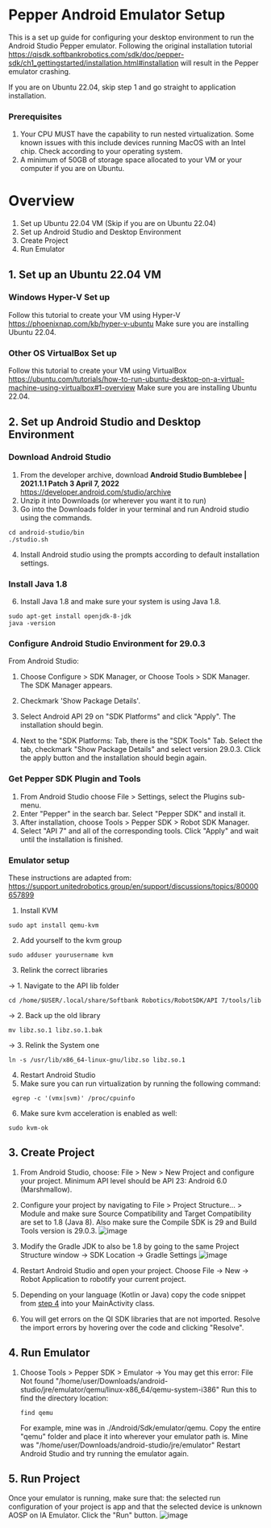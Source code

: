 # Pepper Android Emulator Setup

This is a set up guide for configuring your desktop environment to run the Android Studio Pepper emulator. Following the original installation tutorial https://qisdk.softbankrobotics.com/sdk/doc/pepper-sdk/ch1_gettingstarted/installation.html#installation will result in the Pepper emulator crashing. 

If you are on Ubuntu 22.04, skip step 1 and go straight to application installation.

### Prerequisites
1. Your CPU MUST have the capability to run nested virtualization. Some known issues with this include devices running MacOS with an Intel chip. Check according to your operating system. 
2. A minimum of 50GB of storage space allocated to your VM or your computer if you are on Ubuntu.

# Overview
1. Set up Ubuntu 22.04 VM (Skip if you are on Ubuntu 22.04)
2. Set up Android Studio and Desktop Environment
3. Create Project
4. Run Emulator

## 1. Set up an Ubuntu 22.04 VM

### Windows Hyper-V Set up
Follow this tutorial to create your VM using Hyper-V https://phoenixnap.com/kb/hyper-v-ubuntu
Make sure you are installing Ubuntu 22.04. 

### Other OS VirtualBox Set up
Follow this tutorial to create your VM using VirtualBox https://ubuntu.com/tutorials/how-to-run-ubuntu-desktop-on-a-virtual-machine-using-virtualbox#1-overview
Make sure you are installing Ubuntu 22.04. 

## 2. Set up Android Studio and Desktop Environment

### Download Android Studio
1. From the developer archive, download **Android Studio Bumblebee | 2021.1.1 Patch 3 April 7, 2022** https://developer.android.com/studio/archive
2. Unzip it into Downloads (or wherever you want it to run)
3. Go into the Downloads folder in your terminal and run Android studio using the commands.
```
cd android-studio/bin
./studio.sh
```
4. Install Android studio using the prompts according to default installation settings.
### Install Java 1.8
6. Install Java 1.8 and make sure your system is using Java 1.8. 
```
sudo apt-get install openjdk-8-jdk
java -version
```
### Configure Android Studio Environment for 29.0.3
From Android Studio:

1. Choose Configure > SDK Manager, or
Choose Tools > SDK Manager.
The SDK Manager appears.
2. Checkmark 'Show Package Details'.

3. Select Android API 29 on "SDK Platforms" and click "Apply". The installation should begin.
4. Next to the "SDK Platforms: Tab, there is the "SDK Tools" Tab. Select the tab, checkmark "Show Package Details" and select version 29.0.3. Click the apply button and the installation should begin again.

### Get Pepper SDK Plugin and Tools
1. From Android Studio choose File > Settings, select the Plugins sub-menu.
2. Enter "Pepper" in the search bar. Select "Pepper SDK" and install it.
3. After installation, choose Tools > Pepper SDK > Robot SDK Manager.
4. Select "API 7" and all of the corresponding tools. Click "Apply" and wait until the installation is finished.

### Emulator setup
These instructions are adapted from: https://support.unitedrobotics.group/en/support/discussions/topics/80000657899
1. Install KVM
```
sudo apt install qemu-kvm
```
2. Add yourself to the kvm group
```
sudo adduser yourusername kvm
```
3. Relink the correct libraries

-> 1. Navigate to the API lib folder
   ```
   cd /home/$USER/.local/share/Softbank Robotics/RobotSDK/API 7/tools/lib
   ```
-> 2. Back up the old library
   ```
   mv libz.so.1 libz.so.1.bak
   ```
-> 3. Relink the System one
   ```
   ln -s /usr/lib/x86_64-linux-gnu/libz.so libz.so.1
   ```
4. Restart Android Studio
5. Make sure you can run virtualization by running the following command:
```
 egrep -c '(vmx|svm)' /proc/cpuinfo
```
6. Make sure kvm acceleration is enabled as well:
```
sudo kvm-ok
```

## 3. Create Project
1. From Android Studio, choose: File > New > New Project and configure your project. Minimum API level should be API 23: Android 6.0 (Marshmallow).
2. Configure your project by navigating to File > Project Structure… > Module and make sure Source Compatibility and Target Compatibility are set to 1.8 (Java 8). Also make sure the Compile SDK is 29 and Build Tools version is 29.0.3.
![image](https://github.com/emily-zhang021/PepperAndroidEmulatorSetup/assets/52023695/fc46b3a7-64a9-4c71-a869-046c9b8c58cc)

4. Modify the Gradle JDK to also be 1.8 by going to the same Project Structure window -> SDK Location -> Gradle Settings
![image](https://github.com/emily-zhang021/PepperAndroidEmulatorSetup/assets/52023695/2bbc6822-d30c-4e74-a0c3-f11a6ebb6e36)

6. Restart Android Studio and open your project. Choose File -> New -> Robot Application to robotify your current project.
7. Depending on your language (Kotlin or Java) copy the code snippet from [step 4](https://qisdk.softbankrobotics.com/sdk/doc/pepper-sdk/ch1_gettingstarted/starting_project.html) into your MainActivity class.
8. You will get errors on the QI SDK libraries that are not imported. Resolve the import errors by hovering over the code and clicking "Resolve".


## 4. Run Emulator
1. Choose Tools > Pepper SDK > Emulator
-> You may get this error:  File Not found "/home/user/Downloads/android-studio/jre/emulator/qemu/linux-x86_64/qemu-system-i386"
   Run this to find the directory location:
   ```
   find qemu
   ```
   For example, mine was in ./Android/Sdk/emulator/qemu. Copy the entire "qemu" folder and place it into wherever your emulator path is. Mine was "/home/user/Downloads/android-studio/jre/emulator"
   Restart Android Studio and try running the emulator again.
   
## 5. Run Project
Once your emulator is running, make sure that: the selected run configuration of your project is app and that the selected device is unknown AOSP on IA Emulator. Click the "Run" button. 
![image](https://github.com/emily-zhang021/PepperAndroidEmulatorSetup/assets/52023695/0a658967-2cc1-4af2-8b90-f2c2a56c32c6)


